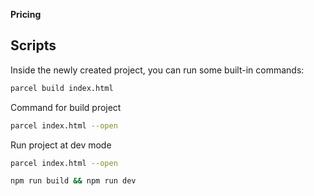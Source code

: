 **Pricing**

## Scripts

Inside the newly created project, you can run some built-in commands:

```sh
parcel build index.html
```

Command for build project

```sh
parcel index.html --open
```

Run project at dev mode

```sh
parcel index.html --open
```

```sh
npm run build && npm run dev
```
